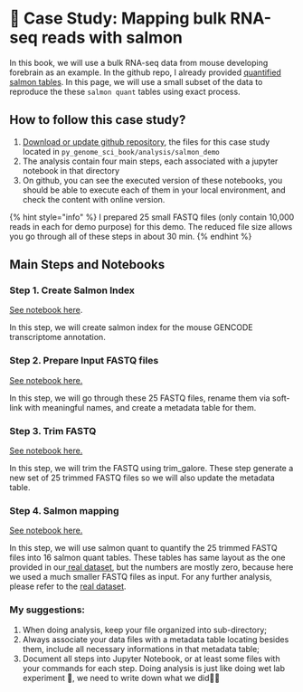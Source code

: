 # 🎉 Case Study: Mapping bulk RNA-seq reads with salmon

In this book, we will use a bulk RNA-seq data from mouse developing forebrain as an example. In the github repo, I already provided [quantified salmon tables](https://github.com/lhqing/py_genome_sci_book/tree/master/data/DevFB). In this page, we will use a small subset of the data to reproduce the these `salmon quant` tables using exact process.

## How to follow this case study?

1. [Download or update github repository](../work-environment/git-and-github.md#clone-github-repository-of-this-book), the files for this case study located in `py_genome_sci_book/analysis/salmon_demo`
2. The analysis contain four main steps, each associated with a jupyter notebook in that directory
3. On github, you can see the executed version of these notebooks, you should be able to execute each of them in your local environment, and check the content with online version.

{% hint style="info" %}
I prepared 25 small FASTQ files \(only contain 10,000 reads in each for demo purpose\) for this demo. The reduced file size allows you go through all of these steps in about 30 min.
{% endhint %}

## Main Steps and Notebooks

### Step 1. Create Salmon Index

[See notebook here](https://github.com/lhqing/py_genome_sci_book/blob/master/analysis/salmon_demo/step1.create_salmon_index.ipynb).

In this step, we will create salmon index for the mouse GENCODE transcriptome annotation. 

### Step 2. Prepare Input FASTQ files

[See notebook here.](https://github.com/lhqing/py_genome_sci_book/blob/master/analysis/salmon_demo/step2.PrepareMetadata.ipynb)

In this step, we will go through these 25 FASTQ files, rename them via soft-link with meaningful names, and create a metadata table for them.

### Step 3. Trim FASTQ

[See notebook here.](https://github.com/lhqing/py_genome_sci_book/blob/master/analysis/salmon_demo/step3.fastqTrimAndQC.ipynb)

In this step, we will trim the FASTQ using trim\_galore. These step generate a new set of 25 trimmed FASTQ files so we will also update the metadata table.

### Step 4. Salmon mapping

[See notebook here.](https://github.com/lhqing/py_genome_sci_book/blob/master/analysis/salmon_demo/step4.mapping.ipynb)

In this step, we will use salmon quant to quantify the 25 trimmed FASTQ files into 16 salmon quant tables. These tables has same layout as the one provided in our[ real dataset](https://github.com/lhqing/py_genome_sci_book/tree/master/data/DevFB), but the numbers are mostly zero, because here we used a much smaller FASTQ files as input. For any further analysis, please refer to the [real dataset](https://github.com/lhqing/py_genome_sci_book/tree/master/data/DevFB).

### My suggestions:

1. When doing analysis, keep your file organized into sub-directory;
2. Always associate your data files with a metadata table locating besides them, include all necessary informations in that metadata table;
3. Document all steps into Jupyter Notebook, or at least some files with your commands for each step. Doing analysis is just like doing wet lab experiment 🧪, we need to write down what we did📘📝

